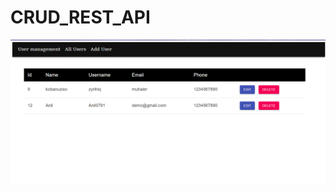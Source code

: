 # CRUD_REST_API
<img src="https://github.com/Web-Development-Work/CRUD-REST-API/blob/master/Screenshot%202022-02-28%20132223.png" />
